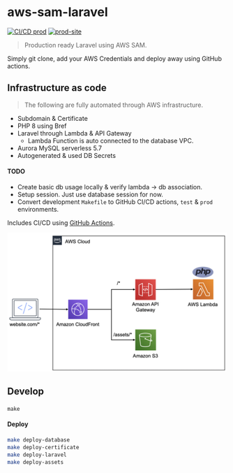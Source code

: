 # aws-sam-laravel
[![CI/CD prod][cd_prod_badge]][cd_prod]
[![prod-site][prod_site_badge]][prod_site]

> Production ready Laravel using AWS SAM.  
 
Simply git clone, add your AWS Credentials and deploy away using GitHub actions.

## Infrastructure as code 
> The following are fully automated through AWS infrastructure.
- Subdomain & Certificate
- PHP 8 using Bref
- Laravel through Lambda & API Gateway
  - Lambda Function is auto connected to the database VPC.
- Aurora MySQL serverless 5.7
- Autogenerated & used DB Secrets

#### TODO
- Create basic db usage locally & verify lambda -> db association.
- Setup session. Just use database session for now.  
- Convert development `Makefile` to GitHub CI/CD actions, `test` & `prod` environments.

Includes CI/CD using [GitHub Actions][ci_cd].

![alt text][design]

## Develop
`make`

#### Deploy
```bash
make deploy-database
make deploy-certificate
make deploy-laravel
make deploy-assets
```

[bref]: https://bref.sh/
[ci_cd]: https://github.com/rdok/aws-sam-laravel/actions
[cd_prod_badge]: https://github.com/rdok/aws-sam-laravel/actions/workflows/deploy.yml/badge.svg?event=workflow_dispatch
[cd_prod]: https://github.com/rdok/aws-sam-laravel/actions/workflows/deploy.yml
[prod_site_badge]: https://img.shields.io/badge/prod-grey?style=flat-square&logo=heroku
[prod_site]: https://aws-sam-laravel-local.rdok.co.uk/
[design]: ./readme-design.png
